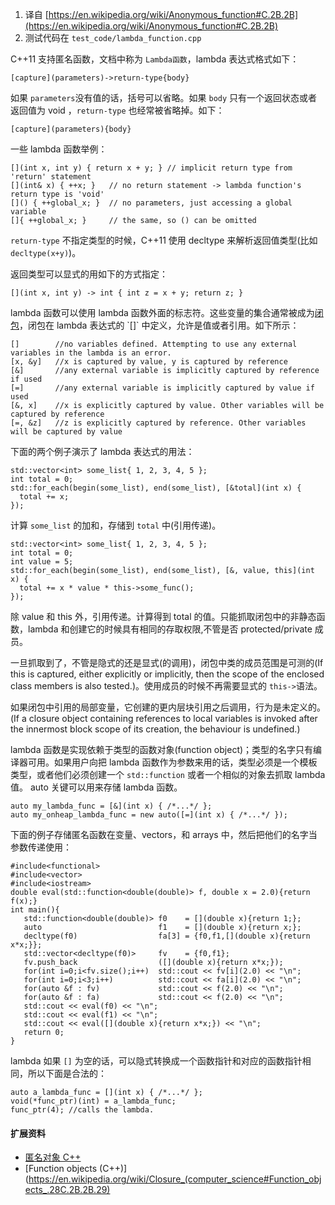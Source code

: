 1. 译自 [https://en.wikipedia.org/wiki/Anonymous_function#C.2B.2B](https://en.wikipedia.org/wiki/Anonymous_function#C.2B.2B)
2. 测试代码在 `test_code/lambda_function.cpp`

C++11 支持匿名函数，文档中称为 `Lambda函数`，lambda 表达式格式如下：

    [capture](parameters)->return-type{body}

如果 `parameters`没有值的话，括号可以省略。如果 `body` 只有一个返回状态或者返回值为 void ，`return-type` 也经常被省略掉。如下：

    [capture](parameters){body}

一些 lambda 函数举例：

    [](int x, int y) { return x + y; } // implicit return type from 'return' statement
    [](int& x) { ++x; }   // no return statement -> lambda function's return type is 'void'
    []() { ++global_x; }  // no parameters, just accessing a global variable
    []{ ++global_x; }     // the same, so () can be omitted

`return-type` 不指定类型的时候，C++11 使用 decltype 来解析返回值类型(比如 `decltype(x+y)`)。

返回类型可以显式的用如下的方式指定：

    [](int x, int y) -> int { int z = x + y; return z; }

lambda 函数可以使用 lambda 函数外面的标志符。这些变量的集合通常被成为[闭包](https://en.wikipedia.org/wiki/Closure_(computer_science)#Function_objects_.28C.2B.2B.29)，闭包在 lambda 表达式的 `[]` 中定义，允许是值或者引用。如下所示：

    []        //no variables defined. Attempting to use any external variables in the lambda is an error.
    [x, &y]   //x is captured by value, y is captured by reference
    [&]       //any external variable is implicitly captured by reference if used
    [=]       //any external variable is implicitly captured by value if used
    [&, x]    //x is explicitly captured by value. Other variables will be captured by reference
    [=, &z]   //z is explicitly captured by reference. Other variables will be captured by value

下面的两个例子演示了 lambda 表达式的用法：

    std::vector<int> some_list{ 1, 2, 3, 4, 5 };
    int total = 0;
    std::for_each(begin(some_list), end(some_list), [&total](int x) {
      total += x;
    });

计算 `some_list` 的加和，存储到 `total` 中(引用传递)。

    std::vector<int> some_list{ 1, 2, 3, 4, 5 };
    int total = 0;
    int value = 5;
    std::for_each(begin(some_list), end(some_list), [&, value, this](int x) {
      total += x * value * this->some_func();
    });

除 value 和 this 外，引用传递。计算得到 total 的值。只能抓取闭包中的非静态函数，lambda 和创建它的时候具有相同的存取权限,不管是否 protected/private 成员。

一旦抓取到了，不管是隐式的还是显式(的调用)，闭包中类的成员范围是可测的(If this is captured, either explicitly or implicitly, then the scope of the enclosed class members is also tested.)。使用成员的时候不再需要显式的 `this->`语法。

如果闭包中引用的局部变量，它创建的更内层块引用之后调用，行为是未定义的。(If a closure object containing references to local variables is invoked after the innermost block scope of its creation, the behaviour is undefined.)

lambda 函数是实现依赖于类型的函数对象(function object)；类型的名字只有编译器可用。如果用户向把 lambda 函数作为参数来用的话，类型必须是一个模板类型，或者他们必须创建一个 `std::function` 或者一个相似的对象去抓取 lambda 值。 auto 关键可以用来存储 lambda 函数。

    auto my_lambda_func = [&](int x) { /*...*/ };
    auto my_onheap_lambda_func = new auto([=](int x) { /*...*/ });

下面的例子存储匿名函数在变量、vectors，和 arrays 中，然后把他们的名字当参数传递使用：

    #include<functional>
    #include<vector>
    #include<iostream>
    double eval(std::function<double(double)> f, double x = 2.0){return f(x);}
    int main(){
       std::function<double(double)> f0    = [](double x){return 1;};
       auto                          f1    = [](double x){return x;};
       decltype(f0)                  fa[3] = {f0,f1,[](double x){return x*x;}};
       std::vector<decltype(f0)>     fv    = {f0,f1};
       fv.push_back                  ([](double x){return x*x;});
       for(int i=0;i<fv.size();i++)  std::cout << fv[i](2.0) << "\n";
       for(int i=0;i<3;i++)          std::cout << fa[i](2.0) << "\n";
       for(auto &f : fv)             std::cout << f(2.0) << "\n";
       for(auto &f : fa)             std::cout << f(2.0) << "\n";
       std::cout << eval(f0) << "\n";
       std::cout << eval(f1) << "\n";
       std::cout << eval([](double x){return x*x;}) << "\n";
       return 0;
    }

lambda 如果 `[]` 为空的话，可以隐式转换成一个函数指针和对应的函数指针相同，所以下面是合法的：

    auto a_lambda_func = [](int x) { /*...*/ };
    void(*func_ptr)(int) = a_lambda_func;
    func_ptr(4); //calls the lambda.

#### 扩展资料 ####

+ [匿名对象 C++](https://en.wikipedia.org/wiki/Anonymous_function#C.2B.2B)
+ [Function objects (C++)](https://en.wikipedia.org/wiki/Closure_(computer_science#Function_objects_.28C.2B.2B.29)
